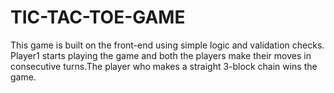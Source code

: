 # TIC-TAC-TOE-GAME
This game is built on the front-end using simple logic and validation checks. Player1 starts playing the game and both the players make their moves in consecutive turns.The player who makes a straight 3-block chain wins the game.
